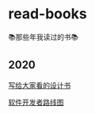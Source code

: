 # read-books
📚那些年我读过的书📚

## 2020

[写给大家看的设计书](https://book.douban.com/subject/3323633/)

[软件开发者路线图](https://book.douban.com/subject/4924164/)
